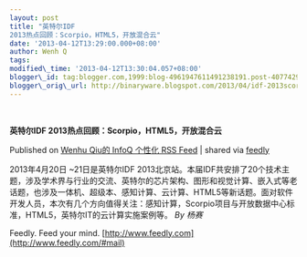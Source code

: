 ```yaml
--- 
layout: post 
title: "英特尔IDF
2013热点回顾：Scorpio，HTML5，开放混合云" 
date: '2013-04-12T13:29:00.000+08:00' 
author: Wenh Q
tags:
modified\_time: '2013-04-12T13:30:04.057+08:00' 
blogger\_id: tag:blogger.com,1999:blog-4961947611491238191.post-4077429425287341764
blogger\_orig\_url: http://binaryware.blogspot.com/2013/04/idf-2013scorpiohtml5.html
---
```



 
<div class="article">

<div class="header">

**英特尔IDF 2013热点回顾：Scorpio，HTML5，开放混合云**

</div>

<div class="source">

Published on [Wenhu Qiu的 InfoQ 个性化 RSS
Feed](http://www.infoq.com/cn/news/2013/04/beijing-intel-idf-2013) |
shared via [feedly](http://www.feedly.com)

</div>

<div>

2013年4月20日
~21日是英特尔IDF
2013北京站。本届IDF共安排了20个技术主题，涉及学术界与行业的交流、英特尔的芯片架构、图形和视觉计算、嵌入式等老话题，也涉及一体机、超级本、感知计算、云计算、HTML5等新话题。面对软件开发人员，本次有几个方向值得关注：感知计算，Scorpio项目与开放数据中心标准，HTML5，英特尔IT的云计算实施案例等。
*By 杨赛*

</div>




</div>

<div class="footer">

Feedly. Feed your mind.
[http://www.feedly.com](http://www.feedly.com/#mail)

</div>
